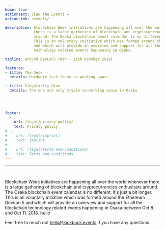 ```yaml
---
home: true
actionText: View the Events →
actionLink: /events/

description: Blockchain Week initiatives are happening all over the world whenever 
             there is a large gathering of blockchain and cryptocurrencies enthusiasts 
             around. The Osaka blockchain event calendar is no different, it's just a bit longer.
             This is an voluntary initiative which was formed around the Ethereum Devcon 5
             and which will provide an overview and support for all the blockchain 
             technology related events happening in Osaka.

tagline: Around DevCon5 (8th - 11th October 2019)

features:
- title: The Deck
  details: Hardware tech focus co-working space

- title: Singularity Hive
  details: The one and only Crypto co-working space in Osaka

  
  
  
footer:
  -
    url: /legal/privacy-policy/
    text: Privacy policy
#  -
#    url: /legal/imprint/
#    text: Imprint
#  -
#    url: /legal/terms-and-conditions/
#    text: Terms and conditions
---
```


<hr /><br />

Blockchain Week initiatives are happening all over the world whenever
there is a large gathering of blockchain and cryptocurrencies enthusiasts 
around. The Osaka blockchain event calendar is no different, it's just a bit longer.
This is an voluntary initiative which was formed around the Ethereum Devcon 5 
and which will provide an overview and support for all the blockchain 
technology related events happening in Osaka between Oct 8. and Oct 11. 2018. 
hello

Feel free to reach out hello@kickback.events if you have any questions.
<br />
